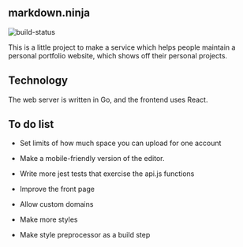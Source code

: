 ## markdown.ninja

![build-status](https://circleci.com/gh/colin353/markdown.ninja.png??style=shield)

This is a little project to make a service which helps people maintain
a personal portfolio website, which shows off their personal projects.

## Technology

The web server is written in Go, and the frontend uses React.

## To do list

  - Set limits of how much space you can upload for one account

  - Make a mobile-friendly version of the editor.

  - Write more jest tests that exercise the api.js functions

  - Improve the front page

  - Allow custom domains
  - Make more styles

  - Make style preprocessor as a build step
